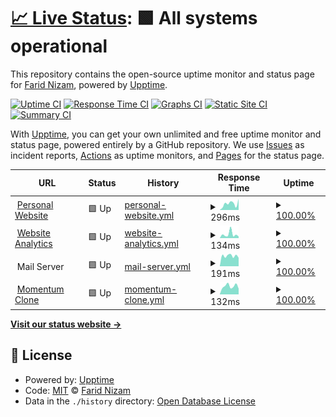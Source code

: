 # [📈 Live Status](https://yuimatcha.github.io/uptime): <!--live status--> **🟩 All systems operational**

This repository contains the open-source uptime monitor and status page for [Farid Nizam](www.onolune.me), powered by [Upptime](https://github.com/upptime/upptime).

[![Uptime CI](https://github.com/yuimatcha/uptime/workflows/Uptime%20CI/badge.svg)](https://github.com/yuimatcha/uptime/actions?query=workflow%3A%22Uptime+CI%22)
[![Response Time CI](https://github.com/yuimatcha/uptime/workflows/Response%20Time%20CI/badge.svg)](https://github.com/yuimatcha/uptime/actions?query=workflow%3A%22Response+Time+CI%22)
[![Graphs CI](https://github.com/yuimatcha/uptime/workflows/Graphs%20CI/badge.svg)](https://github.com/yuimatcha/uptime/actions?query=workflow%3A%22Graphs+CI%22)
[![Static Site CI](https://github.com/yuimatcha/uptime/workflows/Static%20Site%20CI/badge.svg)](https://github.com/yuimatcha/uptime/actions?query=workflow%3A%22Static+Site+CI%22)
[![Summary CI](https://github.com/yuimatcha/uptime/workflows/Summary%20CI/badge.svg)](https://github.com/yuimatcha/uptime/actions?query=workflow%3A%22Summary+CI%22)

With [Upptime](https://upptime.js.org), you can get your own unlimited and free uptime monitor and status page, powered entirely by a GitHub repository. We use [Issues](https://github.com/yuimatcha/uptime/issues) as incident reports, [Actions](https://github.com/yuimatcha/uptime/actions) as uptime monitors, and [Pages](https://yuimatcha.github.io/uptime) for the status page.

<!--start: status pages-->
<!-- This summary is generated by Upptime (https://github.com/upptime/upptime) -->
<!-- Do not edit this manually, your changes will be overwritten -->
<!-- prettier-ignore -->
| URL | Status | History | Response Time | Uptime |
| --- | ------ | ------- | ------------- | ------ |
| <img alt="" src="https://favicons.githubusercontent.com/www.onolune.me" height="13"> [Personal Website](https://www.onolune.me) | 🟩 Up | [personal-website.yml](https://github.com/yuimatcha/uptime/commits/HEAD/history/personal-website.yml) | <details><summary><img alt="Response time graph" src="./graphs/personal-website/response-time-week.png" height="20"> 296ms</summary><br><a href="https://yuimatcha.github.io/uptime/history/personal-website"><img alt="Response time 259" src="https://img.shields.io/endpoint?url=https%3A%2F%2Fraw.githubusercontent.com%2Fyuimatcha%2Fuptime%2FHEAD%2Fapi%2Fpersonal-website%2Fresponse-time.json"></a><br><a href="https://yuimatcha.github.io/uptime/history/personal-website"><img alt="24-hour response time 91" src="https://img.shields.io/endpoint?url=https%3A%2F%2Fraw.githubusercontent.com%2Fyuimatcha%2Fuptime%2FHEAD%2Fapi%2Fpersonal-website%2Fresponse-time-day.json"></a><br><a href="https://yuimatcha.github.io/uptime/history/personal-website"><img alt="7-day response time 296" src="https://img.shields.io/endpoint?url=https%3A%2F%2Fraw.githubusercontent.com%2Fyuimatcha%2Fuptime%2FHEAD%2Fapi%2Fpersonal-website%2Fresponse-time-week.json"></a><br><a href="https://yuimatcha.github.io/uptime/history/personal-website"><img alt="30-day response time 259" src="https://img.shields.io/endpoint?url=https%3A%2F%2Fraw.githubusercontent.com%2Fyuimatcha%2Fuptime%2FHEAD%2Fapi%2Fpersonal-website%2Fresponse-time-month.json"></a><br><a href="https://yuimatcha.github.io/uptime/history/personal-website"><img alt="1-year response time 259" src="https://img.shields.io/endpoint?url=https%3A%2F%2Fraw.githubusercontent.com%2Fyuimatcha%2Fuptime%2FHEAD%2Fapi%2Fpersonal-website%2Fresponse-time-year.json"></a></details> | <details><summary><a href="https://yuimatcha.github.io/uptime/history/personal-website">100.00%</a></summary><a href="https://yuimatcha.github.io/uptime/history/personal-website"><img alt="All-time uptime 100.00%" src="https://img.shields.io/endpoint?url=https%3A%2F%2Fraw.githubusercontent.com%2Fyuimatcha%2Fuptime%2FHEAD%2Fapi%2Fpersonal-website%2Fuptime.json"></a><br><a href="https://yuimatcha.github.io/uptime/history/personal-website"><img alt="24-hour uptime 100.00%" src="https://img.shields.io/endpoint?url=https%3A%2F%2Fraw.githubusercontent.com%2Fyuimatcha%2Fuptime%2FHEAD%2Fapi%2Fpersonal-website%2Fuptime-day.json"></a><br><a href="https://yuimatcha.github.io/uptime/history/personal-website"><img alt="7-day uptime 100.00%" src="https://img.shields.io/endpoint?url=https%3A%2F%2Fraw.githubusercontent.com%2Fyuimatcha%2Fuptime%2FHEAD%2Fapi%2Fpersonal-website%2Fuptime-week.json"></a><br><a href="https://yuimatcha.github.io/uptime/history/personal-website"><img alt="30-day uptime 100.00%" src="https://img.shields.io/endpoint?url=https%3A%2F%2Fraw.githubusercontent.com%2Fyuimatcha%2Fuptime%2FHEAD%2Fapi%2Fpersonal-website%2Fuptime-month.json"></a><br><a href="https://yuimatcha.github.io/uptime/history/personal-website"><img alt="1-year uptime 100.00%" src="https://img.shields.io/endpoint?url=https%3A%2F%2Fraw.githubusercontent.com%2Fyuimatcha%2Fuptime%2FHEAD%2Fapi%2Fpersonal-website%2Fuptime-year.json"></a></details>
| <img alt="" src="https://favicons.githubusercontent.com/ovra.vercel.app" height="13"> [Website Analytics](https://ovra.vercel.app) | 🟩 Up | [website-analytics.yml](https://github.com/yuimatcha/uptime/commits/HEAD/history/website-analytics.yml) | <details><summary><img alt="Response time graph" src="./graphs/website-analytics/response-time-week.png" height="20"> 134ms</summary><br><a href="https://yuimatcha.github.io/uptime/history/website-analytics"><img alt="Response time 120" src="https://img.shields.io/endpoint?url=https%3A%2F%2Fraw.githubusercontent.com%2Fyuimatcha%2Fuptime%2FHEAD%2Fapi%2Fwebsite-analytics%2Fresponse-time.json"></a><br><a href="https://yuimatcha.github.io/uptime/history/website-analytics"><img alt="24-hour response time 75" src="https://img.shields.io/endpoint?url=https%3A%2F%2Fraw.githubusercontent.com%2Fyuimatcha%2Fuptime%2FHEAD%2Fapi%2Fwebsite-analytics%2Fresponse-time-day.json"></a><br><a href="https://yuimatcha.github.io/uptime/history/website-analytics"><img alt="7-day response time 134" src="https://img.shields.io/endpoint?url=https%3A%2F%2Fraw.githubusercontent.com%2Fyuimatcha%2Fuptime%2FHEAD%2Fapi%2Fwebsite-analytics%2Fresponse-time-week.json"></a><br><a href="https://yuimatcha.github.io/uptime/history/website-analytics"><img alt="30-day response time 120" src="https://img.shields.io/endpoint?url=https%3A%2F%2Fraw.githubusercontent.com%2Fyuimatcha%2Fuptime%2FHEAD%2Fapi%2Fwebsite-analytics%2Fresponse-time-month.json"></a><br><a href="https://yuimatcha.github.io/uptime/history/website-analytics"><img alt="1-year response time 120" src="https://img.shields.io/endpoint?url=https%3A%2F%2Fraw.githubusercontent.com%2Fyuimatcha%2Fuptime%2FHEAD%2Fapi%2Fwebsite-analytics%2Fresponse-time-year.json"></a></details> | <details><summary><a href="https://yuimatcha.github.io/uptime/history/website-analytics">100.00%</a></summary><a href="https://yuimatcha.github.io/uptime/history/website-analytics"><img alt="All-time uptime 100.00%" src="https://img.shields.io/endpoint?url=https%3A%2F%2Fraw.githubusercontent.com%2Fyuimatcha%2Fuptime%2FHEAD%2Fapi%2Fwebsite-analytics%2Fuptime.json"></a><br><a href="https://yuimatcha.github.io/uptime/history/website-analytics"><img alt="24-hour uptime 100.00%" src="https://img.shields.io/endpoint?url=https%3A%2F%2Fraw.githubusercontent.com%2Fyuimatcha%2Fuptime%2FHEAD%2Fapi%2Fwebsite-analytics%2Fuptime-day.json"></a><br><a href="https://yuimatcha.github.io/uptime/history/website-analytics"><img alt="7-day uptime 100.00%" src="https://img.shields.io/endpoint?url=https%3A%2F%2Fraw.githubusercontent.com%2Fyuimatcha%2Fuptime%2FHEAD%2Fapi%2Fwebsite-analytics%2Fuptime-week.json"></a><br><a href="https://yuimatcha.github.io/uptime/history/website-analytics"><img alt="30-day uptime 100.00%" src="https://img.shields.io/endpoint?url=https%3A%2F%2Fraw.githubusercontent.com%2Fyuimatcha%2Fuptime%2FHEAD%2Fapi%2Fwebsite-analytics%2Fuptime-month.json"></a><br><a href="https://yuimatcha.github.io/uptime/history/website-analytics"><img alt="1-year uptime 100.00%" src="https://img.shields.io/endpoint?url=https%3A%2F%2Fraw.githubusercontent.com%2Fyuimatcha%2Fuptime%2FHEAD%2Fapi%2Fwebsite-analytics%2Fuptime-year.json"></a></details>
| <img alt="" src="https://favicons.githubusercontent.com/null" height="13"> Mail Server | 🟩 Up | [mail-server.yml](https://github.com/yuimatcha/uptime/commits/HEAD/history/mail-server.yml) | <details><summary><img alt="Response time graph" src="./graphs/mail-server/response-time-week.png" height="20"> 191ms</summary><br><a href="https://yuimatcha.github.io/uptime/history/mail-server"><img alt="Response time 169" src="https://img.shields.io/endpoint?url=https%3A%2F%2Fraw.githubusercontent.com%2Fyuimatcha%2Fuptime%2FHEAD%2Fapi%2Fmail-server%2Fresponse-time.json"></a><br><a href="https://yuimatcha.github.io/uptime/history/mail-server"><img alt="24-hour response time 379" src="https://img.shields.io/endpoint?url=https%3A%2F%2Fraw.githubusercontent.com%2Fyuimatcha%2Fuptime%2FHEAD%2Fapi%2Fmail-server%2Fresponse-time-day.json"></a><br><a href="https://yuimatcha.github.io/uptime/history/mail-server"><img alt="7-day response time 191" src="https://img.shields.io/endpoint?url=https%3A%2F%2Fraw.githubusercontent.com%2Fyuimatcha%2Fuptime%2FHEAD%2Fapi%2Fmail-server%2Fresponse-time-week.json"></a><br><a href="https://yuimatcha.github.io/uptime/history/mail-server"><img alt="30-day response time 169" src="https://img.shields.io/endpoint?url=https%3A%2F%2Fraw.githubusercontent.com%2Fyuimatcha%2Fuptime%2FHEAD%2Fapi%2Fmail-server%2Fresponse-time-month.json"></a><br><a href="https://yuimatcha.github.io/uptime/history/mail-server"><img alt="1-year response time 169" src="https://img.shields.io/endpoint?url=https%3A%2F%2Fraw.githubusercontent.com%2Fyuimatcha%2Fuptime%2FHEAD%2Fapi%2Fmail-server%2Fresponse-time-year.json"></a></details> | <details><summary><a href="https://yuimatcha.github.io/uptime/history/mail-server">100.00%</a></summary><a href="https://yuimatcha.github.io/uptime/history/mail-server"><img alt="All-time uptime 100.00%" src="https://img.shields.io/endpoint?url=https%3A%2F%2Fraw.githubusercontent.com%2Fyuimatcha%2Fuptime%2FHEAD%2Fapi%2Fmail-server%2Fuptime.json"></a><br><a href="https://yuimatcha.github.io/uptime/history/mail-server"><img alt="24-hour uptime 100.00%" src="https://img.shields.io/endpoint?url=https%3A%2F%2Fraw.githubusercontent.com%2Fyuimatcha%2Fuptime%2FHEAD%2Fapi%2Fmail-server%2Fuptime-day.json"></a><br><a href="https://yuimatcha.github.io/uptime/history/mail-server"><img alt="7-day uptime 100.00%" src="https://img.shields.io/endpoint?url=https%3A%2F%2Fraw.githubusercontent.com%2Fyuimatcha%2Fuptime%2FHEAD%2Fapi%2Fmail-server%2Fuptime-week.json"></a><br><a href="https://yuimatcha.github.io/uptime/history/mail-server"><img alt="30-day uptime 100.00%" src="https://img.shields.io/endpoint?url=https%3A%2F%2Fraw.githubusercontent.com%2Fyuimatcha%2Fuptime%2FHEAD%2Fapi%2Fmail-server%2Fuptime-month.json"></a><br><a href="https://yuimatcha.github.io/uptime/history/mail-server"><img alt="1-year uptime 100.00%" src="https://img.shields.io/endpoint?url=https%3A%2F%2Fraw.githubusercontent.com%2Fyuimatcha%2Fuptime%2FHEAD%2Fapi%2Fmail-server%2Fuptime-year.json"></a></details>
| <img alt="" src="https://favicons.githubusercontent.com/momentum-clone.pages.dev" height="13"> [Momentum Clone](https://momentum-clone.pages.dev) | 🟩 Up | [momentum-clone.yml](https://github.com/yuimatcha/uptime/commits/HEAD/history/momentum-clone.yml) | <details><summary><img alt="Response time graph" src="./graphs/momentum-clone/response-time-week.png" height="20"> 132ms</summary><br><a href="https://yuimatcha.github.io/uptime/history/momentum-clone"><img alt="Response time 120" src="https://img.shields.io/endpoint?url=https%3A%2F%2Fraw.githubusercontent.com%2Fyuimatcha%2Fuptime%2FHEAD%2Fapi%2Fmomentum-clone%2Fresponse-time.json"></a><br><a href="https://yuimatcha.github.io/uptime/history/momentum-clone"><img alt="24-hour response time 218" src="https://img.shields.io/endpoint?url=https%3A%2F%2Fraw.githubusercontent.com%2Fyuimatcha%2Fuptime%2FHEAD%2Fapi%2Fmomentum-clone%2Fresponse-time-day.json"></a><br><a href="https://yuimatcha.github.io/uptime/history/momentum-clone"><img alt="7-day response time 132" src="https://img.shields.io/endpoint?url=https%3A%2F%2Fraw.githubusercontent.com%2Fyuimatcha%2Fuptime%2FHEAD%2Fapi%2Fmomentum-clone%2Fresponse-time-week.json"></a><br><a href="https://yuimatcha.github.io/uptime/history/momentum-clone"><img alt="30-day response time 120" src="https://img.shields.io/endpoint?url=https%3A%2F%2Fraw.githubusercontent.com%2Fyuimatcha%2Fuptime%2FHEAD%2Fapi%2Fmomentum-clone%2Fresponse-time-month.json"></a><br><a href="https://yuimatcha.github.io/uptime/history/momentum-clone"><img alt="1-year response time 120" src="https://img.shields.io/endpoint?url=https%3A%2F%2Fraw.githubusercontent.com%2Fyuimatcha%2Fuptime%2FHEAD%2Fapi%2Fmomentum-clone%2Fresponse-time-year.json"></a></details> | <details><summary><a href="https://yuimatcha.github.io/uptime/history/momentum-clone">100.00%</a></summary><a href="https://yuimatcha.github.io/uptime/history/momentum-clone"><img alt="All-time uptime 100.00%" src="https://img.shields.io/endpoint?url=https%3A%2F%2Fraw.githubusercontent.com%2Fyuimatcha%2Fuptime%2FHEAD%2Fapi%2Fmomentum-clone%2Fuptime.json"></a><br><a href="https://yuimatcha.github.io/uptime/history/momentum-clone"><img alt="24-hour uptime 100.00%" src="https://img.shields.io/endpoint?url=https%3A%2F%2Fraw.githubusercontent.com%2Fyuimatcha%2Fuptime%2FHEAD%2Fapi%2Fmomentum-clone%2Fuptime-day.json"></a><br><a href="https://yuimatcha.github.io/uptime/history/momentum-clone"><img alt="7-day uptime 100.00%" src="https://img.shields.io/endpoint?url=https%3A%2F%2Fraw.githubusercontent.com%2Fyuimatcha%2Fuptime%2FHEAD%2Fapi%2Fmomentum-clone%2Fuptime-week.json"></a><br><a href="https://yuimatcha.github.io/uptime/history/momentum-clone"><img alt="30-day uptime 100.00%" src="https://img.shields.io/endpoint?url=https%3A%2F%2Fraw.githubusercontent.com%2Fyuimatcha%2Fuptime%2FHEAD%2Fapi%2Fmomentum-clone%2Fuptime-month.json"></a><br><a href="https://yuimatcha.github.io/uptime/history/momentum-clone"><img alt="1-year uptime 100.00%" src="https://img.shields.io/endpoint?url=https%3A%2F%2Fraw.githubusercontent.com%2Fyuimatcha%2Fuptime%2FHEAD%2Fapi%2Fmomentum-clone%2Fuptime-year.json"></a></details>

<!--end: status pages-->

[**Visit our status website →**](https://yuimatcha.github.io/uptime)

## 📄 License

- Powered by: [Upptime](https://github.com/upptime/upptime)
- Code: [MIT](./LICENSE) © [Farid Nizam](www.onolune.me)
- Data in the `./history` directory: [Open Database License](https://opendatacommons.org/licenses/odbl/1-0/)
